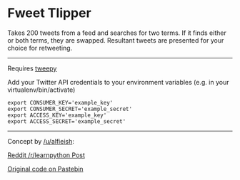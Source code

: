 # Fweet Tlipper

Takes 200 tweets from a feed and searches for two terms.
If it finds either or both terms, they are swapped.
Resultant tweets are presented for your choice for retweeting.

---

Requires [tweepy](http://www.tweepy.org/)

Add your Twitter API credentials to your environment variables (e.g. in your virtualenv/bin/activate)

```
export CONSUMER_KEY='example_key'
export CONSUMER_SECRET='example_secret'
export ACCESS_KEY='example_key'
export ACCESS_SECRET='example_secret'
```

---

Concept by [/u/alfieish](https://www.reddit.com/user/alfieish):

[Reddit /r/learnpython Post](https://www.reddit.com/r/learnpython/comments/69txc2/looking_for_critique_of_a_code_i_wrote_to_flip/)

[Original code on Pastebin](https://pastebin.com/x45Ya3Na)
